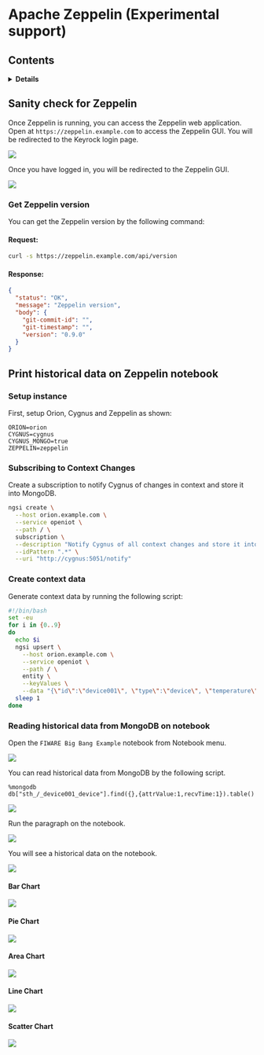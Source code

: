 # Apache Zeppelin (Experimental support)

## Contents

<details>
<summary><strong>Details</strong></summary>

-   [Sanity check for Zeppelin](#sanity-check-for-zeppelin)
-   [Print historical data on Zeppelin notebook](#print-historical-data-on-zeppelin-notebook)

</details>

## Sanity check for Zeppelin

Once Zeppelin is running, you can access the Zeppelin web application.
Open at `https://zeppelin.example.com` to access the Zeppelin GUI.
You will be redirected to the Keyrock login page.

![](https://raw.githubusercontent.com/lets-fiware/FIWARE-Big-Bang/gh-pages/images/zeppelin/zeppelin-01.jpg)

Once you have logged in, you will be redirected to the Zeppelin GUI.

![](https://raw.githubusercontent.com/lets-fiware/FIWARE-Big-Bang/gh-pages/images/zeppelin/zeppelin-02.jpg)

### Get Zeppelin version

You can get the Zeppelin version by the following command:

#### Request:

```bash
curl -s https://zeppelin.example.com/api/version
```

#### Response:

```json
{
  "status": "OK",
  "message": "Zeppelin version",
  "body": {
    "git-commit-id": "",
    "git-timestamp": "",
    "version": "0.9.0"
  }
}
```

## Print historical data on Zeppelin notebook

### Setup instance

First, setup Orion, Cygnus and Zeppelin as shown:

```
ORION=orion
CYGNUS=cygnus
CYGNUS_MONGO=true
ZEPPELIN=zeppelin
```

### Subscribing to Context Changes

Create a subscription to notify Cygnus of changes in context and store it into MongoDB.

```bash
ngsi create \
  --host orion.example.com \
  --service openiot \
  --path / \
  subscription \
  --description "Notify Cygnus of all context changes and store it into MongoDB" \
  --idPattern ".*" \
  --uri "http://cygnus:5051/notify"
```

### Create context data

Generate context data by running the following script:

```bash
#!/bin/bash
set -eu
for i in {0..9}
do
  echo $i
  ngsi upsert \
    --host orion.example.com \
    --service openiot \
    --path / \
    entity \
    --keyValues \
    --data "{\"id\":\"device001\", \"type\":\"device\", \"temperature\":${RANDOM}}"
  sleep 1
done
```

### Reading historical data from MongoDB on notebook

Open the `FIWARE Big Bang Example` notebook from Notebook menu.

![](https://raw.githubusercontent.com/lets-fiware/FIWARE-Big-Bang/gh-pages/images/zeppelin/zeppelin-03.jpg)

You can read historical data from MongoDB by the following script.

```
%mongodb
db["sth_/_device001_device"].find({},{attrValue:1,recvTime:1}).table()
```

![](https://raw.githubusercontent.com/lets-fiware/FIWARE-Big-Bang/gh-pages/images/zeppelin/zeppelin-04.jpg)

Run the paragraph on the notebook.

![](https://raw.githubusercontent.com/lets-fiware/FIWARE-Big-Bang/gh-pages/images/zeppelin/zeppelin-05.jpg)

You will see a historical data on the notebook.

![](https://raw.githubusercontent.com/lets-fiware/FIWARE-Big-Bang/gh-pages/images/zeppelin/zeppelin-06.jpg)

#### Bar Chart

![](https://raw.githubusercontent.com/lets-fiware/FIWARE-Big-Bang/gh-pages/images/zeppelin/zeppelin-07.jpg)

#### Pie Chart

![](https://raw.githubusercontent.com/lets-fiware/FIWARE-Big-Bang/gh-pages/images/zeppelin/zeppelin-08.jpg)

#### Area Chart

![](https://raw.githubusercontent.com/lets-fiware/FIWARE-Big-Bang/gh-pages/images/zeppelin/zeppelin-09.jpg)

#### Line Chart

![](https://raw.githubusercontent.com/lets-fiware/FIWARE-Big-Bang/gh-pages/images/zeppelin/zeppelin-10.jpg)

#### Scatter Chart

![](https://raw.githubusercontent.com/lets-fiware/FIWARE-Big-Bang/gh-pages/images/zeppelin/zeppelin-11.jpg)
